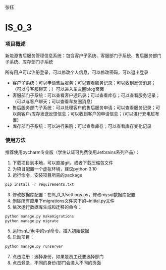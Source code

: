 张钰
# IS_0_3
### 项目概述
新能源售后服务管理信息系统：包含客户子系统、客服部门子系统、售后服务部门子系统、库存部门子系统

所有用户可以注册登录，可以修改个人信息，可以修改密码，可以退出登录

* 客户子系统：可以申请售后服务；可以查看服务记录；可以收到反馈消息；（可以与客服聊天；）可以进入车友圈blog页面
* 客服部门子系统：可以查看客户通讯录；可以查看库存；可以查看服务记录；（可以与客户聊天；可以查看车友圈消息）
* 售后服务部门子系统：可以处理客户的售后服务申请；可以查看服务记录；可以向客户/库存发送反馈信息；可以收到客户的申请信息；（可以进行充电桩布置）
* 库存部门子系统：可以进行采购；可以查看库存；可以查看库存变化记录

### 使用方法
推荐使用pycharm专业版（学生认证可免费使用Jetbrains系列产品）：

1. 下载项目到本地，可以直接git，或者下载压缩包文件
2. 为项目配置一个虚拟环境，建议python 3.10
3. 运行命令，安装项目所需的package
``` python
pip install -r requirements.txt
```
3. 修改数据库配置：在IS_0_3/settings.py，修改mysql数据库配置
4. 删除所有应用下migrations文件夹下的~initial.py文件
5. 依次运行数据库生成和迁移的命令：
``` python
python manage.py makemigrations
python manage.py migrate
```
5. 运行sql_file中的sql命令，插入初始数据
6. 启动项目：
``` python
python manage.py runserver
```
7. 点击注册：选择身份，如果是员工还要选择部门
8. 点击登录，不同的身份/部门会进入不同的页面

